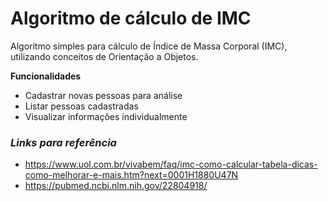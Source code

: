 # Algoritmo de cálculo de IMC

Algoritmo simples para cálculo de Índice de Massa Corporal (IMC), utilizando conceitos de Orientação a Objetos.

**Funcionalidades**

- Cadastrar novas pessoas para análise
- Listar pessoas cadastradas
- Visualizar informações individualmente



### *Links para referência*

- <https://www.uol.com.br/vivabem/faq/imc-como-calcular-tabela-dicas-como-melhorar-e-mais.htm?next=0001H1880U47N>
- <https://pubmed.ncbi.nlm.nih.gov/22804918/>


